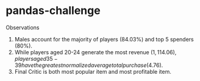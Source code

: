 # pandas-challenge
Observations
1. Males account for the majority of players (84.03%) and top 5 spenders (80%).
2. While players aged 20-24 generate the most revenue ($1,114.06), players aged 35-39 have the greatest normalized average total purchase ($4.76).
3. Final Critic is both most popular item and most profitable item.
